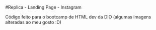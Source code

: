 #Replica - Landing Page - Instagram

Código feito para o bootcamp de HTML dev da DIO (algumas imagens alteradas
ao meu gosto :D)